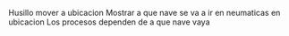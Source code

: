 Husillo mover a ubicacion
Mostrar a que nave se va a ir en neumaticas en ubicacion
Los procesos dependen de a que nave vaya